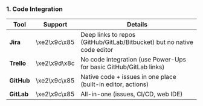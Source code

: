 ### 1. Code Integration
| Tool    | Support | Details |
|---------|---------|---------|
| **Jira** | \xe2\x9c\x85 | Deep links to repos (GitHub/GitLab/Bitbucket) but no native code editor |
| **Trello** | \xe2\x9d\x8c | No code integration (use Power-Ups for basic GitHub/GitLab links) |
| **GitHub** | \xe2\x9c\x85 | Native code + issues in one place (built-in editor, actions) |
| **GitLab** | \xe2\x9c\x85 | All-in-one (issues, CI/CD, web IDE) |


